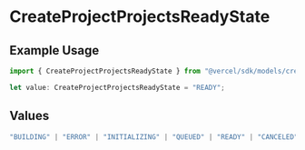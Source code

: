 # CreateProjectProjectsReadyState

## Example Usage

```typescript
import { CreateProjectProjectsReadyState } from "@vercel/sdk/models/createprojectop.js";

let value: CreateProjectProjectsReadyState = "READY";
```

## Values

```typescript
"BUILDING" | "ERROR" | "INITIALIZING" | "QUEUED" | "READY" | "CANCELED"
```